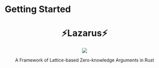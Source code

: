 # Getting Started
<h1 align="center">⚡Lazarus⚡</h1>
<p align="center">
    <a href="https://github.com/lattice-complete/Lazarus?tab=Apache-2.0-1-ov-file"><img src="https://img.shields.io/badge/license-APACHE-blue.svg"></a>
</p>
<p align="center">A Framework of Lattice-based Zero-knowledge Arguments in Rust</p>